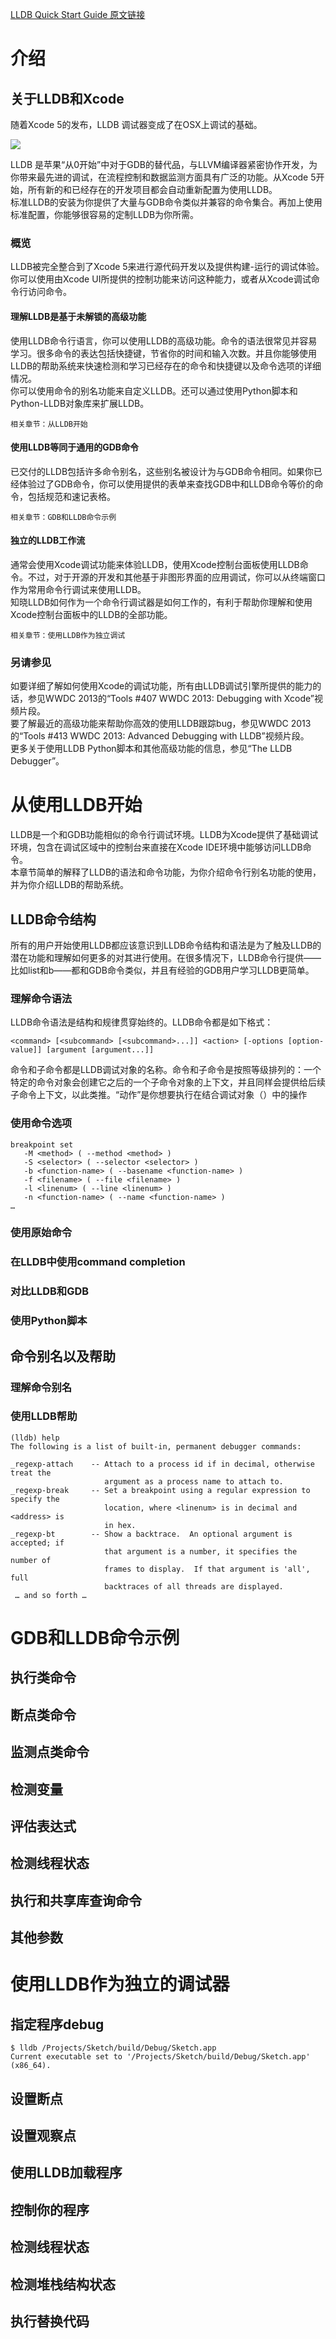 [LLDB Quick Start Guide 原文链接](https://developer.apple.com/library/content/documentation/IDEs/Conceptual/gdb_to_lldb_transition_guide/document/Introduction.html#//apple_ref/doc/uid/TP40012917)

# 介绍
## 关于LLDB和Xcode

随着Xcode 5的发布，LLDB 调试器变成了在OSX上调试的基础。  

![](https://developer.apple.com/library/archive/documentation/IDEs/Conceptual/gdb_to_lldb_transition_guide/art/lldb_in_xc5_command_window_2x.png)  

LLDB 是苹果“从0开始”中对于GDB的替代品，与LLVM编译器紧密协作开发，为你带来最先进的调试，在流程控制和数据监测方面具有广泛的功能。从Xcode 5开始，所有新的和已经存在的开发项目都会自动重新配置为使用LLDB。  
标准LLDB的安装为你提供了大量与GDB命令类似并兼容的命令集合。再加上使用标准配置，你能够很容易的定制LLDB为你所需。

### 概览

LLDB被完全整合到了Xcode 5来进行源代码开发以及提供构建-运行的调试体验。你可以使用由Xcode UI所提供的控制功能来访问这种能力，或者从Xcode调试命令行访问命令。  

#### 理解LLDB是基于未解锁的高级功能

使用LLDB命令行语言，你可以使用LLDB的高级功能。命令的语法很常见并容易学习。很多命令的表达包括快捷键，节省你的时间和输入次数。并且你能够使用LLDB的帮助系统来快速检测和学习已经存在的命令和快捷键以及命令选项的详细情况。  
你可以使用命令的别名功能来自定义LLDB。还可以通过使用Python脚本和Python-LLDB对象库来扩展LLDB。

```
相关章节：从LLDB开始
```

#### 使用LLDB等同于通用的GDB命令

已交付的LLDB包括许多命令别名，这些别名被设计为与GDB命令相同。如果你已经体验过了GDB命令，你可以使用提供的表单来查找GDB中和LLDB命令等价的命令，包括规范和速记表格。

```
相关章节：GDB和LLDB命令示例
```

#### 独立的LLDB工作流

通常会使用Xcode调试功能来体验LLDB，使用Xcode控制台面板使用LLDB命令。不过，对于开源的开发和其他基于非图形界面的应用调试，你可以从终端窗口作为常用命令行调试来使用LLDB。  
知晓LLDB如何作为一个命令行调试器是如何工作的，有利于帮助你理解和使用Xcode控制台面板中的LLDB的全部功能。  

```
相关章节：使用LLDB作为独立调试
```

### 另请参见

如要详细了解如何使用Xcode的调试功能，所有由LLDB调试引擎所提供的能力的话，参见WWDC 2013的“Tools #407 WWDC 2013: Debugging with Xcode”视频片段。  
要了解最近的高级功能来帮助你高效的使用LLDB跟踪bug，参见WWDC 2013的“Tools #413 WWDC 2013: Advanced Debugging with LLDB”视频片段。  
更多关于使用LLDB Python脚本和其他高级功能的信息，参见“The LLDB Debugger”。

# 从使用LLDB开始

LLDB是一个和GDB功能相似的命令行调试环境。LLDB为Xcode提供了基础调试环境，包含在调试区域中的控制台来直接在Xcode IDE环境中能够访问LLDB命令。  
本章节简单的解释了LLDB的语法和命令功能，为你介绍命令行别名功能的使用，并为你介绍LLDB的帮助系统。

## LLDB命令结构

所有的用户开始使用LLDB都应该意识到LLDB命令结构和语法是为了触及LLDB的潜在功能和理解如何更多的对其进行使用。在很多情况下，LLDB命令行提供——比如list和b——都和GDB命令类似，并且有经验的GDB用户学习LLDB更简单。  

### 理解命令语法

LLDB命令语法是结构和规律贯穿始终的。LLDB命令都是如下格式：  

	<command> [<subcommand> [<subcommand>...]] <action> [-options [option-value]] [argument [argument...]]

命令和子命令都是LLDB调试对象的名称。命令和子命令是按照等级排列的：一个特定的命令对象会创建它之后的一个子命令对象的上下文，并且同样会提供给后续子命令上下文，以此类推。“动作”是你想要执行在结合调试对象（）中的操作

### 使用命令选项

	breakpoint set
       -M <method> ( --method <method> )
       -S <selector> ( --selector <selector> )
       -b <function-name> ( --basename <function-name> )
       -f <filename> ( --file <filename> )
       -l <linenum> ( --line <linenum> )
       -n <function-name> ( --name <function-name> )
	…

### 使用原始命令

### 在LLDB中使用command completion

### 对比LLDB和GDB

### 使用Python脚本

## 命令别名以及帮助

### 理解命令别名

### 使用LLDB帮助

	(lldb) help
	The following is a list of built-in, permanent debugger commands:
	 
	_regexp-attach    -- Attach to a process id if in decimal, otherwise treat the
	                     argument as a process name to attach to.
	_regexp-break     -- Set a breakpoint using a regular expression to specify the
	                     location, where <linenum> is in decimal and <address> is
	                     in hex.
	_regexp-bt        -- Show a backtrace.  An optional argument is accepted; if
	                     that argument is a number, it specifies the number of
	                     frames to display.  If that argument is 'all', full
	                     backtraces of all threads are displayed.
	 … and so forth …

# GDB和LLDB命令示例

## 执行类命令

## 断点类命令

## 监测点类命令

## 检测变量

## 评估表达式

## 检测线程状态

## 执行和共享库查询命令

## 其他参数

# 使用LLDB作为独立的调试器

## 指定程序debug

	$ lldb /Projects/Sketch/build/Debug/Sketch.app
	Current executable set to '/Projects/Sketch/build/Debug/Sketch.app' (x86_64).

## 设置断点

## 设置观察点

## 使用LLDB加载程序

## 控制你的程序

## 检测线程状态

## 检测堆栈结构状态

## 执行替换代码